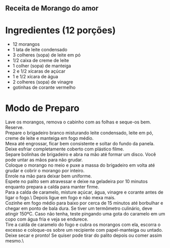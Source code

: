 ## Receita de Morango do amor

# Ingredientes (12 porções)
- 12 morangos
- 1 lata de leite condensado
- 3 colheres (sopa) de leite em pó
- 1/2 caixa de creme de leite
- 1 colher (sopa) de manteiga
- 2 e 1/2 xícaras de açúcar
- 1 e 1/2 xícara de água
- 2 colheres (sopa) de vinagre
- gotinhas de corante vermelho

# Modo de Preparo
Lave os morangos, remova o cabinho com as folhas e seque-os bem. Reserve.\
Prepare o brigadeiro branco misturando leite condensado, leite em pó, creme de leite e manteiga em fogo médio.\
Mexa até engrossar, ficar bem consistente e soltar do fundo da panela. \
Deixe esfriar completamente coberto com plástico filme.\
Separe bolinhas de brigadeiro e abra na mão até formar um disco. Você pode untar as mãos para não grudar.\
Coloque o morango no meio e puxe a massa do brigadeiro em volta até grudar e cobrir o morango por inteiro.\
Enrole na mão para deixar bem uniforme.\
Espete no palito sem atravessar e deixe na geladeira por 10 minutos enquanto prepara a calda para manter firme.\
Para a calda de caramelo, misture açúcar, água, vinagre e corante antes de ligar o fogo.\ 
Depois ligue em fogo e não mexa mais.\
Cozinhe em fogo médio para baixo por cerca de 15 minutos até borbulhar e chegar em ponto de bala dura. Se tiver um termômetro culinário, deve atingir 150ºC. Caso não tenha, teste pingando uma gota do caramelo em um copo com água fria e veja se endurece.\
Tire a calda de caramelo do fogo e cubra os morangos com ela, escorra o excesso e coloque-os sobre um recipiente com papel-manteiga ou untado.\
Deixe secar e pronto! Se quiser pode tirar do palito depois ou comer assim mesmo.\